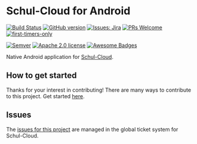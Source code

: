 # Schul-Cloud for Android

[![Build Status](https://travis-ci.org/schul-cloud/schulcloud-mobile-android.svg?branch=dev)](https://travis-ci.org/schul-cloud/schulcloud-mobile-android)
[![GitHub version](https://img.shields.io/github/release/schul-cloud/schulcloud-mobile-android.svg?colorB=4c1)](https://github.com/schul-cloud/schulcloud-mobile-android/releases)
[![Issues: Jira](https://img.shields.io/badge/Issues-Jira-blue.svg)](https://ticketsystem.schul-cloud.org/projects/AN/issues)
[![PRs Welcome](https://img.shields.io/badge/PRs-welcome-blue.svg)](http://makeapullrequest.com)
[![first-timers-only](https://img.shields.io/badge/first--timers--only-friendly-blue.svg)](https://www.firsttimersonly.com/)


[![Semver](https://img.shields.io/badge/Semver-2.0.0-green.svg?colorB=4c1)](http://semver.org/spec/v2.0.0.html)
[![Apache 2.0 license](https://img.shields.io/badge/License-GPLv3-green.svg?colorB=4c1)](http://www.apache.org/licenses/LICENSE-2.0)
[![Awesome Badges](https://img.shields.io/badge/badges-awesome-green.svg?colorB=4c1)](https://github.com/Naereen/badges)


Native Android application for [Schul-Cloud][homepage].


## How to get started

Thanks for your interest in contributing! There are many ways to contribute to this project. Get started [here][contributing].


## Issues

The [issues for this project][issues] are managed in the global ticket system for Schul-Cloud.


[homepage]: https://schul-cloud.org
[issues]: https://ticketsystem.schul-cloud.org/projects/AN/issues
[contributing]: ./CONTRIBUTING.md
